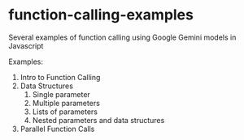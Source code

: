 # function-calling-examples
Several examples of function calling using Google Gemini models in Javascript

Examples:
1. Intro to Function Calling
1. Data Structures
    1. Single parameter
    1. Multiple parameters
    1. Lists of parameters
    1. Nested parameters and data structures
3. Parallel Function Calls